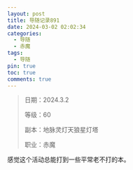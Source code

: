 ```yaml
---
layout: post
title: 导随记录891
date: 2024-03-02 02:02:34
categories:
  - 导随
  - 赤魔
tags:
  - 导随
pin: true
toc: true
comments: true
---
```

> 日期：2024.3.2
>
> 等级：60
>
> 副本：地脉灵灯天狼星灯塔
>
> 职业：赤魔

感觉这个活动总能打到一些平常老不打的本。
